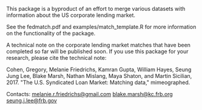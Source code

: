 This package is a byproduct of an effort to merge various datasets with information about the US corporate lending market. 

See the fedmatch.pdf and examples/match_template.R for more information on the functionality of the package. 

A technical note on the corporate lending market matches that have been completed so far will be published soon. If you use this package for your research, please cite the technical note: 

Cohen, Gregory, Melanie Friedrichs, Kamran Gupta, William Hayes, Seung Jung Lee, Blake Marsh, Nathan Mislang, Maya Shaton, and Martin Sicilian, 2017. "The U.S. Syndicated Loan Market: Matching data," mimeographed.

Contacts: 
melanie.r.friedrichs@gmail.com 
blake.marsh@kc.frb.org
seung.j.lee@frb.gov
